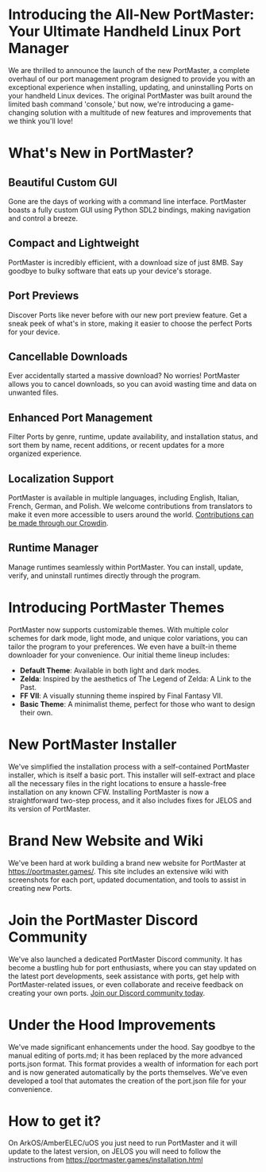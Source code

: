 # Introducing the All-New PortMaster: Your Ultimate Handheld Linux Port Manager

We are thrilled to announce the launch of the new PortMaster, a complete overhaul of our port management program designed to provide you with an exceptional experience when installing, updating, and uninstalling Ports on your handheld Linux devices. The original PortMaster was built around the limited bash command 'console,' but now, we're introducing a game-changing solution with a multitude of new features and improvements that we think you'll love!

# What's New in PortMaster?

## Beautiful Custom GUI
Gone are the days of working with a command line interface. PortMaster boasts a fully custom GUI using Python SDL2 bindings, making navigation and control a breeze.

## Compact and Lightweight
PortMaster is incredibly efficient, with a download size of just 8MB. Say goodbye to bulky software that eats up your device's storage.

## Port Previews
Discover Ports like never before with our new port preview feature. Get a sneak peek of what's in store, making it easier to choose the perfect Ports for your device.

## Cancellable Downloads
Ever accidentally started a massive download? No worries! PortMaster allows you to cancel downloads, so you can avoid wasting time and data on unwanted files.

## Enhanced Port Management
Filter Ports by genre, runtime, update availability, and installation status, and sort them by name, recent additions, or recent updates for a more organized experience.

## Localization Support
PortMaster is available in multiple languages, including English, Italian, French, German, and Polish. We welcome contributions from translators to make it even more accessible to users around the world. [Contributions can be made through our Crowdin](https://crowdin.com/project/portmaster).

## Runtime Manager
Manage runtimes seamlessly within PortMaster. You can install, update, verify, and uninstall runtimes directly through the program.

# Introducing PortMaster Themes

PortMaster now supports customizable themes. With multiple color schemes for dark mode, light mode, and unique color variations, you can tailor the program to your preferences. We even have a built-in theme downloader for your convenience. Our initial theme lineup includes:

- **Default Theme**: Available in both light and dark modes.
- **Zelda**: Inspired by the aesthetics of The Legend of Zelda: A Link to the Past.
- **FF VII**: A visually stunning theme inspired by Final Fantasy VII.
- **Basic Theme**: A minimalist theme, perfect for those who want to design their own.

# New PortMaster Installer

We've simplified the installation process with a self-contained PortMaster installer, which is itself a basic port. This installer will self-extract and place all the necessary files in the right locations to ensure a hassle-free installation on any known CFW. Installing PortMaster is now a straightforward two-step process, and it also includes fixes for JELOS and its version of PortMaster.

# Brand New Website and Wiki

We've been hard at work building a brand new website for PortMaster at https://portmaster.games/. This site includes an extensive wiki with screenshots for each port, updated documentation, and tools to assist in creating new Ports.

# Join the PortMaster Discord Community

We've also launched a dedicated PortMaster Discord community. It has become a bustling hub for port enthusiasts, where you can stay updated on the latest port developments, seek assistance with ports, get help with PortMaster-related issues, or even collaborate and receive feedback on creating your own ports. [Join our Discord community today](https://discord.gg/m2QcSkMh).

# Under the Hood Improvements

We've made significant enhancements under the hood. Say goodbye to the manual editing of ports.md; it has been replaced by the more advanced ports.json format. This format provides a wealth of information for each port and is now generated automatically by the ports themselves. We've even developed a tool that automates the creation of the port.json file for your convenience.

# How to get it?

On ArkOS/AmberELEC/uOS you just need to run PortMaster and it will update to the latest version, on JELOS you will need to follow the instructions from https://portmaster.games/installation.html
